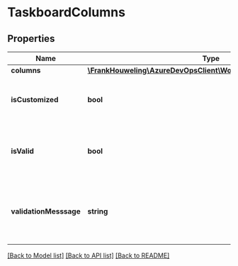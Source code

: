 # TaskboardColumns

## Properties
Name | Type | Description | Notes
------------ | ------------- | ------------- | -------------
**columns** | [**\FrankHouweling\AzureDevOpsClient\Work\Model\TaskboardColumn[]**](TaskboardColumn.md) |  | [optional] 
**isCustomized** | **bool** | Are the columns cutomized for this team | [optional] 
**isValid** | **bool** | Specifies if the referenced WIT and State is valid | [optional] 
**validationMesssage** | **string** | Details of validation failure if the state to column mapping is invalid | [optional] 

[[Back to Model list]](../README.md#documentation-for-models) [[Back to API list]](../README.md#documentation-for-api-endpoints) [[Back to README]](../README.md)


